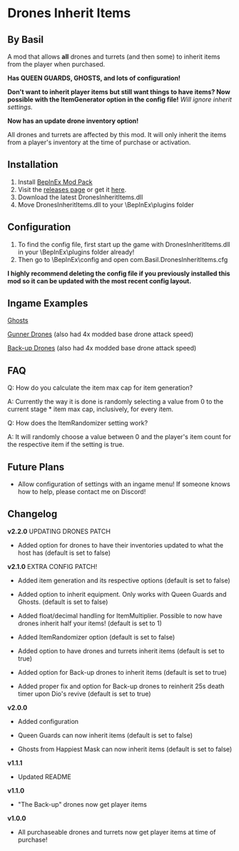 # Drones Inherit Items
## By Basil
A mod that allows **all** drones and turrets (and then some) to inherit items from the player when purchased.

**Has QUEEN GUARDS, GHOSTS, and lots of configuration!** 

**Don't want to inherit player items but still want things to have items? Now possible with the ItemGenerator option in the config file!**
*Will ignore inherit settings.*

**Now has an update drone inventory option!**

All drones and turrets are affected by this mod. It will only inherit the items from a player's inventory at the time of purchase or activation.

## Installation
1. Install [BepInEx Mod Pack](https://thunderstore.io/package/bbepis/BepInExPack/)
2. Visit the [releases page](https://github.com/BasilPanda/RoR2DronesInheritItems/releases/) or get it [here](https://thunderstore.io/package/BasilPanda/DronesInheritItems/).
3. Download the latest DronesInheritItems.dll
4. Move DronesInheritItems.dll to your \BepInEx\plugins folder

## Configuration

1. To find the config file, first start up the game with DronesInheritItems.dll in your \BepInEx\plugins folder already!
2. Then go to \BepInEx\config and open com.Basil.DronesInheritItems.cfg

**I highly recommend deleting the config file if you previously installed this mod so it can be updated with the most recent config layout.**

## Ingame Examples

[Ghosts](https://www.youtube.com/watch?v=8OT75rt7Bro)

[Gunner Drones](https://www.youtube.com/watch?v=aDg-Q41yez8&feature=youtu.be) (also had 4x modded base drone attack speed)

[Back-up Drones](https://www.youtube.com/watch?v=vYXISaecv74&feature=youtu.be) (also had 4x modded base drone attack speed)

## FAQ

Q: How do you calculate the item max cap for item generation?

A: Currently the way it is done is randomly selecting a value from 0 to the current stage * item max cap, inclusively, for every item.

Q: How does the ItemRandomizer setting work?

A: It will randomly choose a value between 0 and the player's item count for the respective item if the setting is true.

## Future Plans

- Allow configuration of settings with an ingame menu! If someone knows how to help, please contact me on Discord!

## Changelog

**v2.2.0** UPDATING DRONES PATCH

- Added option for drones to have their inventories updated to what the host has (default is set to false)

**v2.1.0** EXTRA CONFIG PATCH!

- Added item generation and its respective options (default is set to false)

- Added option to inherit equipment. Only works with Queen Guards and Ghosts. (default is set to false)

- Added float/decimal handling for ItemMultiplier. Possible to now have drones inherit half your items! (default is set to 1)

- Added ItemRandomizer option (default is set to false)

- Added option to have drones and turrets inherit items (default is set to true)

- Added option for Back-up drones to inherit items (default is set to true)

- Added proper fix and option for Back-up drones to reinherit 25s death timer upon Dio's revive (default is set to true)

**v2.0.0**

- Added configuration

- Queen Guards can now inherit items (default is set to false)

- Ghosts from Happiest Mask can now inherit items (default is set to false)

**v1.1.1**

- Updated README

**v1.1.0**

- "The Back-up" drones now get player items

**v1.0.0**

- All purchaseable drones and turrets now get player items at time of purchase!
